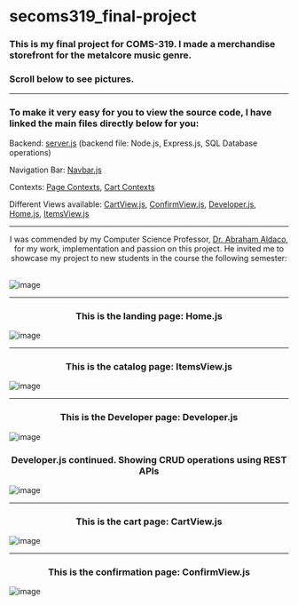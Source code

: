 # secoms319_final-project

### This is my final project for COMS-319. I made a merchandise storefront for the metalcore music genre.
### Scroll below to see pictures.
_____

### To make it very easy for you to view the source code, I have linked the main files directly below for you:

Backend: <a href="https://github.com/mccnick/secoms319_final-project/blob/main/backend/server.js">server.js</a> (backend file: Node.js, Express.js, SQL Database operations)


Navigation Bar: <a href="https://github.com/mccnick/secoms319_final-project/blob/main/frontend/src/Navbar.js">Navbar.js</a>


Contexts: <a href="https://github.com/mccnick/secoms319_final-project/blob/main/frontend/src/PageContextLogic.js">Page Contexts</a>, <a href="https://github.com/mccnick/secoms319_final-project/blob/main/frontend/src/CartContextLogic.js">Cart Contexts</a>

Different Views available: <a href="https://github.com/mccnick/secoms319_final-project/blob/main/frontend/src/Views/CartView.js">CartView.js</a>, <a href="https://github.com/mccnick/secoms319_final-project/blob/main/frontend/src/Views/ConfirmView.js">ConfirmView.js</a>, <a href="https://github.com/mccnick/secoms319_final-project/blob/main/frontend/src/Views/Developer.js">Developer.js</a>, <a href="https://github.com/mccnick/secoms319_final-project/blob/main/frontend/src/Views/Home.js">Home.js</a>, <a href="https://github.com/mccnick/secoms319_final-project/blob/main/frontend/src/Views/ItemsView.js">ItemsView.js</a>




_____

<div align="center">
I was commended by my Computer Science Professor, <a href="https://www.cs.iastate.edu/people/abraham-aldaco">Dr. Abraham Aldaco</a>, for my work, implementation and passion on this project. He invited me to showcase my project to new students in the course the following semester:

  
</div>

<br>

![image](https://github.com/mccnick/secoms319_final-project/assets/91184284/d4ceb6c5-4123-477e-a664-99e374125c14)

_____

### <div align="center"> This is the landing page: Home.js </div>


![image](https://github.com/mccnick/secoms319_final-project/assets/91184284/f1560d9d-36c9-48a0-ba07-bdff490f94ce)

_____

### <div align="center">  This is the catalog page: ItemsView.js </div>

![image](https://github.com/mccnick/secoms319_final-project/assets/91184284/060aef4f-acec-41d4-adee-517adbec477d)

_____

### <div align="center"> This is the Developer page: Developer.js </div>



![image](https://github.com/mccnick/secoms319_final-project/assets/91184284/a855d9ab-01cd-4815-bdc9-ea9fe809f024)

### <div align="center"> Developer.js continued. Showing CRUD operations using REST APIs </div>

![image](https://github.com/mccnick/secoms319_final-project/assets/91184284/08a211c9-d0ad-4f8c-b87b-4062cb842833)

_____

### <div align="center"> This is the cart page: CartView.js </div>

![image](https://github.com/mccnick/secoms319_final-project/assets/91184284/56a89001-d6b6-4fd4-a6e5-2a2bc7d5a92c)

_____

### <div align="center"> This is the confirmation page: ConfirmView.js </div>

![image](https://github.com/mccnick/secoms319_final-project/assets/91184284/8b0f51d0-7b1a-4d1c-867f-d20bbba9d08f)

